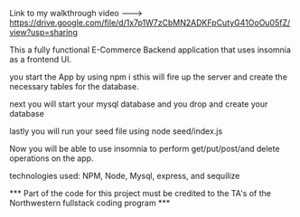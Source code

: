 Link to my walkthrough video ---> https://drive.google.com/file/d/1x7p1W7zCbMN2ADKFpCutyG41OoOu05fZ/view?usp=sharing 

This a fully functional E-Commerce Backend application that uses insomnia as a frontend UI.

you start the App by using npm i sthis will fire up the server and create the necessary tables for the database.

next you will start your mysql database and you drop and create your database 

lastly you will run your seed file using node seed/index.js

Now you will be able to use insomnia to perform get/put/post/and delete operations on the app.

technologies used: NPM, Node, Mysql, express, and sequilize

*** Part of the code for this project must be credited to the TA's of the Northwestern fullstack coding program ***
